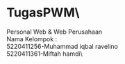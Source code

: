 # TugasPWM\
Personal Web &amp; Web Perusahaan\
Nama Kelompok :\
5220411256-Muhammad iqbal ravelino\
5220411361-Miftah hamdi\
